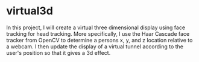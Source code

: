 # virtual3d

In this project, I will create a virtual three dimensional display using face tracking for head tracking. More specifically, I use the Haar Cascade face tracker from OpenCV to determine a persons x, y, and z location relative to a webcam. I then update the display of a virtual tunnel according to the user's position so that it gives a 3d effect.
